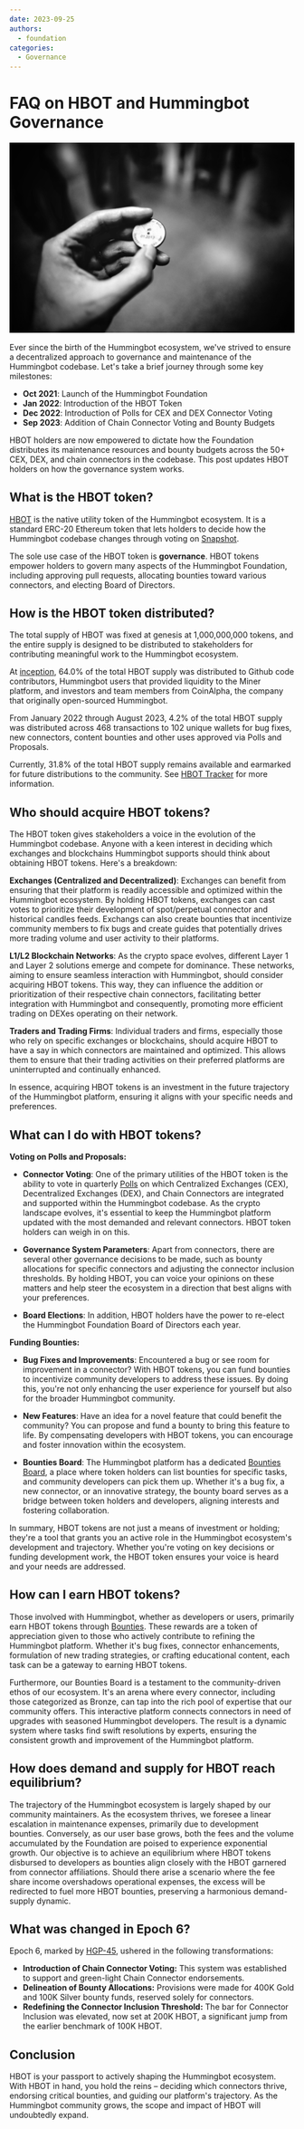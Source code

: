 ```yaml
---
date: 2023-09-25
authors:
  - foundation
categories:
  - Governance
---
```


# FAQ on HBOT and Hummingbot Governance

![](./token-governance.jpg)

Ever since the birth of the Hummingbot ecosystem, we've strived to ensure a decentralized approach to governance and maintenance of the Hummingbot codebase. Let's take a brief journey through some key milestones:

* **Oct 2021**: Launch of the Hummingbot Foundation
* **Jan 2022**: Introduction of the HBOT Token
* **Dec 2022**: Introduction of Polls for CEX and DEX Connector Voting
* **Sep 2023**: Addition of Chain Connector Voting and Bounty Budgets

HBOT holders are now empowered to dictate how the Foundation distributes its maintenance resources and bounty budgets across the 50+ CEX, DEX, and chain connectors in the codebase. This post updates HBOT holders on how the governance system works.

<!-- more -->

## What is the HBOT token?

[HBOT](https://etherscan.io/address/0xe5097d9baeafb89f9bcb78c9290d545db5f9e9cb) is the native utility token of the Hummingbot ecosystem. It is a standard ERC-20 Ethereum token that lets holders to decide how the Hummingbot codebase changes through voting on [Snapshot](https://snapshot.org/#/hbot.eth).

The sole use case of the HBOT token is **governance**. HBOT tokens empower holders to govern many aspects of the Hummingbot Foundation, including approving pull requests, allocating bounties toward various connectors, and electing Board of Directors.

## How is the HBOT token distributed?

The total supply of HBOT was fixed at genesis at 1,000,000,000 tokens, and the entire supply is designed to be distributed to stakeholders for contributing meaningful work to the Hummingbot ecosystem.

At [inception](/blog/2021/12/16/introducing-the-hummingbot-governance-token-hbot/), 64.0% of the total HBOT supply was distributed to Github code contributors, Hummingbot users that provided liquidity to the Miner platform, and investors and team members from CoinAlpha, the company that originally open-sourced Hummingbot.

From January 2022 through August 2023, 4.2% of the total HBOT supply was distributed across 468 transactions to 102 unique wallets for bug fixes, new connectors, content bounties and other uses approved via Polls and Proposals.

Currently, 31.8% of the total HBOT supply remains available and earmarked for future distributions to the community. See [HBOT Tracker](https://docs.google.com/spreadsheets/d/1UNAumPMnXfsghAAXrfKkPGRH9QlC8k7Cu1FGQVL1t0M/edit#gid=285483484) for more information.

## Who should acquire HBOT tokens?

The HBOT token gives stakeholders a voice in the evolution of the Hummingbot codebase. Anyone with a keen interest in deciding which exchanges and blockchains Hummingbot supports should think about obtaining HBOT tokens. Here's a breakdown:

**Exchanges (Centralized and Decentralized)**: Exchanges can benefit from ensuring that their platform is readily accessible and optimized within the Hummingbot ecosystem. By holding HBOT tokens, exchanges can cast votes to prioritize their development of spot/perpetual connector and historical candles feeds. Exchangs can also create bounties that incentivize community members to fix bugs and create guides that potentially drives more trading volume and user activity to their platforms.

**L1/L2 Blockchain Networks**: As the crypto space evolves, different Layer 1 and Layer 2 solutions emerge and compete for dominance. These networks, aiming to ensure seamless interaction with Hummingbot, should consider acquiring HBOT tokens. This way, they can influence the addition or prioritization of their respective chain connectors, facilitating better integration with Hummingbot and consequently, promoting more efficient trading on DEXes operating on their network.

**Traders and Trading Firms**: Individual traders and firms, especially those who rely on specific exchanges or blockchains, should acquire HBOT to have a say in which connectors are maintained and optimized. This allows them to ensure that their trading activities on their preferred platforms are uninterrupted and continually enhanced.

In essence, acquiring HBOT tokens is an investment in the future trajectory of the Hummingbot platform, ensuring it aligns with your specific needs and preferences.

## What can I do with HBOT tokens?

**Voting on Polls and Proposals:**

* **Connector Voting**: One of the primary utilities of the HBOT token is the ability to vote in quarterly [Polls](/governance/polls) on which Centralized Exchanges (CEX), Decentralized Exchanges (DEX), and Chain Connectors are integrated and supported within the Hummingbot codebase. As the crypto landscape evolves, it's essential to keep the Hummingbot platform updated with the most demanded and relevant connectors. HBOT token holders can weigh in on this.

* **Governance System Parameters**: Apart from connectors, there are several other governance decisions to be made, such as bounty allocations for specific connectors and adjusting the connector inclusion thresholds. By holding HBOT, you can voice your opinions on these matters and help steer the ecosystem in a direction that best aligns with your preferences.

* **Board Elections**: In addition, HBOT holders have the power to re-elect the Hummingbot Foundation Board of Directors each year.

**Funding Bounties:**

* **Bug Fixes and Improvements**: Encountered a bug or see room for improvement in a connector? With HBOT tokens, you can fund bounties to incentivize community developers to address these issues. By doing this, you're not only enhancing the user experience for yourself but also for the broader Hummingbot community.

* **New Features**: Have an idea for a novel feature that could benefit the community? You can propose and fund a bounty to bring this feature to life. By compensating developers with HBOT tokens, you can encourage and foster innovation within the ecosystem.

* **Bounties Board**: The Hummingbot platform has a dedicated [Bounties Board](https://github.com/orgs/hummingbot/projects/7/views/1), a place where token holders can list bounties for specific tasks, and community developers can pick them up. Whether it's a bug fix, a new connector, or an innovative strategy, the bounty board serves as a bridge between token holders and developers, aligning interests and fostering collaboration.

In summary, HBOT tokens are not just a means of investment or holding; they're a tool that grants you an active role in the Hummingbot ecosystem's development and trajectory. Whether you're voting on key decisions or funding development work, the HBOT token ensures your voice is heard and your needs are addressed.

## How can I earn HBOT tokens?

Those involved with Hummingbot, whether as developers or users, primarily earn HBOT tokens through [Bounties](/governance/bounties). These rewards are a token of appreciation given to those who actively contribute to refining the Hummingbot platform. Whether it's bug fixes, connector enhancements, formulation of new trading strategies, or crafting educational content, each task can be a gateway to earning HBOT tokens.

Furthermore, our Bounties Board is a testament to the community-driven ethos of our ecosystem. It's an arena where every connector, including those categorized as Bronze, can tap into the rich pool of expertise that our community offers. This interactive platform connects connectors in need of upgrades with seasoned Hummingbot developers. The result is a dynamic system where tasks find swift resolutions by experts, ensuring the consistent growth and improvement of the Hummingbot platform.

## How does demand and supply for HBOT reach equilibrium?

The trajectory of the Hummingbot ecosystem is largely shaped by our community maintainers. As the ecosystem thrives, we foresee a linear escalation in maintenance expenses, primarily due to development bounties. Conversely, as our user base grows, both the fees and the volume accumulated by the Foundation are poised to experience exponential growth. Our objective is to achieve an equilibrium where HBOT tokens disbursed to developers as bounties align closely with the HBOT garnered from connector affiliations. Should there arise a scenario where the fee share income overshadows operational expenses, the excess will be redirected to fuel more HBOT bounties, preserving a harmonious demand-supply dynamic.

## What was changed in Epoch 6?

Epoch 6, marked by [HGP-45](https://snapshot.org/#/hbot.eth/proposal/0x7807da661f09096db6aadb277051ed6defd580259fd8e503c2a77a83779a3fd5), ushered in the following transformations:

* **Introduction of Chain Connector Voting:** This system was established to support and green-light Chain Connector endorsements.
* **Delineation of Bounty Allocations:** Provisions were made for 400K Gold and 100K Silver bounty funds, reserved solely for connectors.
* **Redefining the Connector Inclusion Threshold:** The bar for Connector Inclusion was elevated, now set at 200K HBOT, a significant jump from the earlier benchmark of 100K HBOT.

## Conclusion

HBOT is your passport to actively shaping the Hummingbot ecosystem. With HBOT in hand, you hold the reins – deciding which connectors thrive, endorsing critical bounties, and guiding our platform's trajectory. As the Hummingbot community grows, the scope and impact of HBOT will undoubtedly expand.